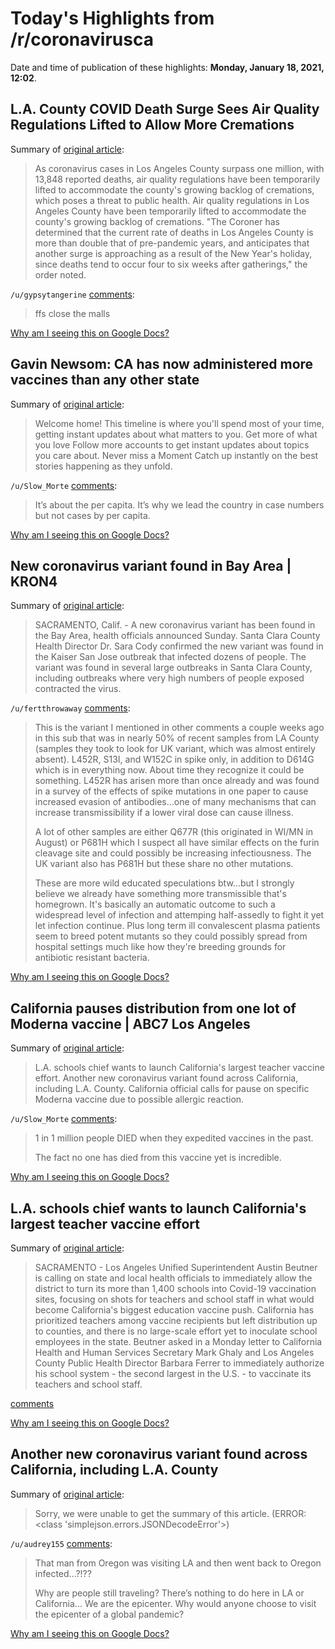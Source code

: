 # Today's Highlights from /r/coronavirusca

Date and time of publication of these highlights: **Monday, January 18, 2021, 12:02**.

## L.A. County COVID Death Surge Sees Air Quality Regulations Lifted to Allow More Cremations

Summary of [original article](https://www.msn.com/en-us/health/medical/la-county-covid-death-surge-sees-air-quality-regulations-lifted-to-allow-more-cremations/ar-BB1cR2Fn?ocid=uxbndlbing):

> As coronavirus cases in Los Angeles County surpass one million, with 13,848 reported deaths, air quality regulations have been temporarily lifted to accommodate the county's growing backlog of cremations, which poses a threat to public health. Air quality regulations in Los Angeles County have been temporarily lifted to accommodate the county's growing backlog of cremations. "The Coroner has determined that the current rate of deaths in Los Angeles County is more than double that of pre-pandemic years, and anticipates that another surge is approaching as a result of the New Year's holiday, since deaths tend to occur four to six weeks after gatherings," the order noted.

`/u/gypsytangerine` [comments](https://www.reddit.com/r/CoronavirusCA/comments/kzv2xk/la_county_covid_death_surge_sees_air_quality/):

> ffs close the malls

[Why am I seeing this on Google Docs?](https://docs.google.com/document/d/1Dc6We63vOXIZsc0op-Bt4abqkYjXzOigalQqFxmvvbM/edit?usp=sharing)

## Gavin Newsom: CA has now administered more vaccines than any other state

Summary of [original article](https://twitter.com/GavinNewsom/status/1351212289718972416):

> Welcome home! This timeline is where you'll spend most of your time, getting instant updates about what matters to you. Get more of what you love Follow more accounts to get instant updates about topics you care about. Never miss a Moment Catch up instantly on the best stories happening as they unfold.

`/u/Slow_Morte` [comments](https://www.reddit.com/r/CoronavirusCA/comments/l00q9t/gavin_newsom_ca_has_now_administered_more/):

> It’s about the per capita. It’s why we lead the country in case numbers but not cases by per capita.

[Why am I seeing this on Google Docs?](https://docs.google.com/document/d/1Dc6We63vOXIZsc0op-Bt4abqkYjXzOigalQqFxmvvbM/edit?usp=sharing)

## New coronavirus variant found in Bay Area | KRON4

Summary of [original article](https://www.kron4.com/news/bay-area/new-coronavirus-variant-found-in-bay-area/):

> SACRAMENTO, Calif. - A new coronavirus variant has been found in the Bay Area, health officials announced Sunday. Santa Clara County Health Director Dr. Sara Cody confirmed the new variant was found in the Kaiser San Jose outbreak that infected dozens of people. The variant was found in several large outbreaks in Santa Clara County, including outbreaks where very high numbers of people exposed contracted the virus.

`/u/fertthrowaway` [comments](https://www.reddit.com/r/CoronavirusCA/comments/kzkdt7/new_coronavirus_variant_found_in_bay_area_kron4/):

> This is the variant I mentioned in other comments a couple weeks ago in this sub that was in nearly 50% of recent samples from LA County (samples they took to look for UK variant, which was almost entirely absent). L452R, S13I, and W152C in spike only, in addition to D614G which is in everything now. About time they recognize it could be something. L452R has arisen more than once already and was found in a survey of the effects of spike mutations in one paper to cause increased evasion of antibodies...one of many mechanisms that can increase transmissibility if a lower viral dose can cause illness. 
> 
> A lot of other samples are either Q677R (this originated in WI/MN in August) or P681H which I suspect all have similar effects on the furin cleavage site and could possibly be increasing infectiousness. The UK variant also has P681H but these share no other mutations.
> 
> These are more wild educated speculations btw...but I strongly believe we already have something more transmissible that's homegrown. It's basically an automatic outcome to such a widespread level of infection and attemping half-assedly to fight it yet let infection continue. Plus long term ill convalescent plasma patients seem to breed potent mutants so they could possibly spread from hospital settings much like how they're breeding grounds for antibiotic resistant bacteria.

[Why am I seeing this on Google Docs?](https://docs.google.com/document/d/1Dc6We63vOXIZsc0op-Bt4abqkYjXzOigalQqFxmvvbM/edit?usp=sharing)

## California pauses distribution from one lot of Moderna vaccine | ABC7 Los Angeles

Summary of [original article](https://www.reddit.com/r/CoronavirusCA/comments/kzwjrs/california_pauses_distribution_from_one_lot_of/):

> L.A. schools chief wants to launch California's largest teacher vaccine effort. Another new coronavirus variant found across California, including L.A. County. California official calls for pause on specific Moderna vaccine due to possible allergic reaction.

`/u/Slow_Morte` [comments](https://www.reddit.com/r/CoronavirusCA/comments/kzwjrs/california_pauses_distribution_from_one_lot_of/):

> 1 in 1 million people DIED when they expedited vaccines in the past. 
> 
> The fact no one has died from this vaccine yet is incredible.

[Why am I seeing this on Google Docs?](https://docs.google.com/document/d/1Dc6We63vOXIZsc0op-Bt4abqkYjXzOigalQqFxmvvbM/edit?usp=sharing)

## L.A. schools chief wants to launch California's largest teacher vaccine effort

Summary of [original article](https://www.politico.com/states/california/story/2021/01/18/los-angeles-schools-leader-want-teachers-vaccinated-now-1357923):

> SACRAMENTO - Los Angeles Unified Superintendent Austin Beutner is calling on state and local health officials to immediately allow the district to turn its more than 1,400 schools into Covid-19 vaccination sites, focusing on shots for teachers and school staff in what would become California's biggest education vaccine push. California has prioritized teachers among vaccine recipients but left distribution up to counties, and there is no large-scale effort yet to inoculate school employees in the state. Beutner asked in a Monday letter to California Health and Human Services Secretary Mark Ghaly and Los Angeles County Public Health Director Barbara Ferrer to immediately authorize his school system - the second largest in the U.S. - to vaccinate its teachers and school staff.

[comments](https://www.reddit.com/r/CoronavirusCA/comments/l00ema/la_schools_chief_wants_to_launch_californias/)

[Why am I seeing this on Google Docs?](https://docs.google.com/document/d/1Dc6We63vOXIZsc0op-Bt4abqkYjXzOigalQqFxmvvbM/edit?usp=sharing)

## Another new coronavirus variant found across California, including L.A. County

Summary of [original article](https://www.latimes.com/california/story/2021-01-17/covid-19-coronavirus-vaccine-update-pandemic):

> Sorry, we were unable to get the summary of this article. (ERROR: <class 'simplejson.errors.JSONDecodeError'>)

`/u/audrey155` [comments](https://www.reddit.com/r/CoronavirusCA/comments/kztr9j/another_new_coronavirus_variant_found_across/):

> That man from Oregon was visiting LA and then went back to Oregon infected...?!??
> 
> Why are people still traveling?  There’s nothing to do here in LA or California... We are the epicenter.  Why would anyone choose to visit the epicenter of a global pandemic?

[Why am I seeing this on Google Docs?](https://docs.google.com/document/d/1Dc6We63vOXIZsc0op-Bt4abqkYjXzOigalQqFxmvvbM/edit?usp=sharing)

